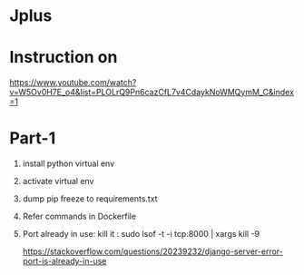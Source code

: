 # Jplus
# Instruction on 
https://www.youtube.com/watch?v=W5Ov0H7E_o4&list=PLOLrQ9Pn6cazCfL7v4CdaykNoWMQymM_C&index=1

# Part-1
1. install python virtual env
2. activate virtual env 
3. dump pip freeze to requirements.txt
4. Refer commands in Dockerfile

7. Port already in use: kill it :
   sudo lsof -t -i tcp:8000 | xargs kill -9
   
   https://stackoverflow.com/questions/20239232/django-server-error-port-is-already-in-use
